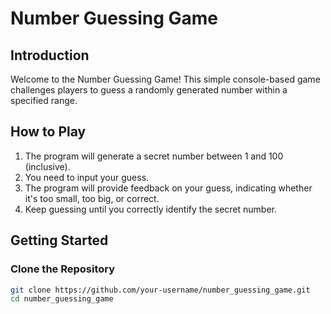 # Number Guessing Game

## Introduction

Welcome to the Number Guessing Game! This simple console-based game challenges players to guess a randomly generated number within a specified range.

## How to Play

1. The program will generate a secret number between 1 and 100 (inclusive).
2. You need to input your guess.
3. The program will provide feedback on your guess, indicating whether it's too small, too big, or correct.
4. Keep guessing until you correctly identify the secret number.

## Getting Started

### Clone the Repository

```bash
git clone https://github.com/your-username/number_guessing_game.git
cd number_guessing_game
```
